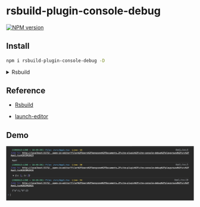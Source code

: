# rsbuild-plugin-console-debug

[![NPM version](https://img.shields.io/npm/v/rsbuild-plugin-console-debug?color=a1b858&label=)](https://www.npmjs.com/package/rsbuild-plugin-console-debug)

## Install

```bash
npm i rsbuild-plugin-console-debug -D
```

<details>
<summary>Rsbuild</summary><br>

```ts
// rsbuild.config.ts
import { pluginConsoleDebug } from 'rsbuild-plugin-console-debug';

// install launch-editor-middleware
import launchEditorMiddleware from 'launch-editor-middleware';

export default defineConfig({
   dev: {
    setupMiddlewares: [
      ({ unshift }, server) => {
        unshift((req, res, next) => {
          if (req.url.startsWith('/__open-in-editor')) {
            launchEditorMiddleware()(req, res, next);
            return;
          }

          next();
        });
      },
    ],
  },

  plugins: [
    pluginConsoleDebug(),
  ],
});
```

Example: [`playground/`](./playground/)

<br></details>

## Reference

- [Rsbuild](https://rsbuild.dev/)

- [launch-editor](https://github.com/yyx990803/launch-editor)

## Demo

![demo](./assets/demo.png)
